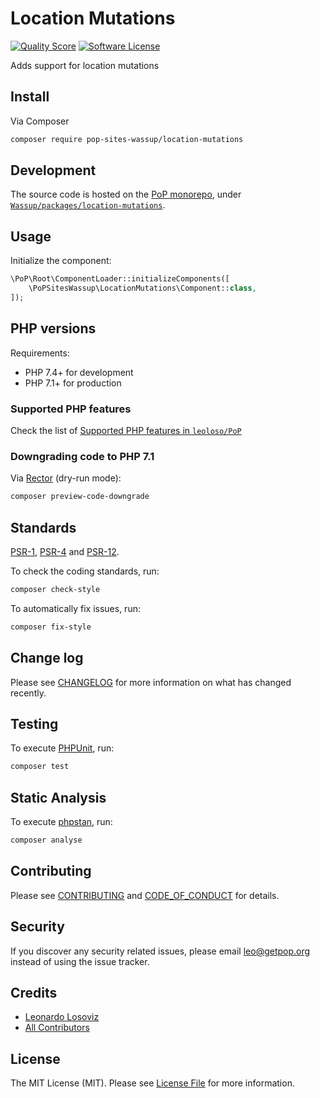 # Location Mutations

<!-- [![Build Status][ico-travis]][link-travis] -->
[![Quality Score][ico-code-quality]][link-code-quality]
[![Software License][ico-license]](LICENSE.md)

<!--
[![Latest Version on Packagist][ico-version]][link-packagist]
[![Coverage Status][ico-scrutinizer]][link-scrutinizer]
[![Total Downloads][ico-downloads]][link-downloads]
-->

Adds support for location mutations

## Install

Via Composer

``` bash
composer require pop-sites-wassup/location-mutations
```

## Development

The source code is hosted on the [PoP monorepo](https://github.com/leoloso/PoP), under [`Wassup/packages/location-mutations`](https://github.com/leoloso/PoP/tree/master/layers/Wassup/packages/location-mutations).

## Usage

Initialize the component:

``` php
\PoP\Root\ComponentLoader::initializeComponents([
    \PoPSitesWassup\LocationMutations\Component::class,
]);
```

## PHP versions

Requirements:

- PHP 7.4+ for development
- PHP 7.1+ for production

### Supported PHP features

Check the list of [Supported PHP features in `leoloso/PoP`](https://github.com/leoloso/PoP/#supported-php-features)

### Downgrading code to PHP 7.1

Via [Rector](https://github.com/rectorphp/rector) (dry-run mode):

```bash
composer preview-code-downgrade
```

## Standards

[PSR-1](https://www.php-fig.org/psr/psr-1), [PSR-4](https://www.php-fig.org/psr/psr-4) and [PSR-12](https://www.php-fig.org/psr/psr-12).

To check the coding standards, run:

``` bash
composer check-style
```

To automatically fix issues, run:

``` bash
composer fix-style
```

## Change log

Please see [CHANGELOG](CHANGELOG.md) for more information on what has changed recently.

## Testing

To execute [PHPUnit](https://phpunit.de/), run:

``` bash
composer test
```

## Static Analysis

To execute [phpstan](https://github.com/phpstan/phpstan), run:

``` bash
composer analyse
```

## Contributing

Please see [CONTRIBUTING](CONTRIBUTING.md) and [CODE_OF_CONDUCT](CODE_OF_CONDUCT.md) for details.

## Security

If you discover any security related issues, please email leo@getpop.org instead of using the issue tracker.

## Credits

- [Leonardo Losoviz][link-author]
- [All Contributors][link-contributors]

## License

The MIT License (MIT). Please see [License File](LICENSE.md) for more information.

[ico-version]: https://img.shields.io/packagist/v/pop-sites-wassup/location-mutations.svg?style=flat-square
[ico-license]: https://img.shields.io/badge/license-MIT-brightgreen.svg?style=flat-square
[ico-travis]: https://img.shields.io/travis/pop-sites-wassup/location-mutations/master.svg?style=flat-square
[ico-scrutinizer]: https://img.shields.io/scrutinizer/coverage/g/pop-sites-wassup/location-mutations.svg?style=flat-square
[ico-code-quality]: https://img.shields.io/scrutinizer/g/pop-sites-wassup/location-mutations.svg?style=flat-square
[ico-downloads]: https://img.shields.io/packagist/dt/pop-sites-wassup/location-mutations.svg?style=flat-square

[link-packagist]: https://packagist.org/packages/pop-sites-wassup/location-mutations
[link-travis]: https://travis-ci.org/pop-sites-wassup/location-mutations
[link-scrutinizer]: https://scrutinizer-ci.com/g/pop-sites-wassup/location-mutations/code-structure
[link-code-quality]: https://scrutinizer-ci.com/g/pop-sites-wassup/location-mutations
[link-downloads]: https://packagist.org/packages/pop-sites-wassup/location-mutations
[link-author]: https://github.com/leoloso
[link-contributors]: ../../../../../../contributors
